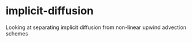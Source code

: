 # implicit-diffusion
Looking at separating implicit diffusion from non-linear upwind advection schemes
